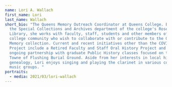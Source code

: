 ```yaml
---
name: Lori A. Wallach
first_name: Lori
last_name: Wallach
short_bio: "The Queens Memory Outreach Coordinator at Queens College. Based in
  the Special Collections and Archives department of the college's Rosenthal
  Library, she works with faculty, staff, students and other members of the
  college community who wish to collaborate with or contribute to the Queens
  Memory collection. Current and recent initiatives other than the COVID-19
  Project include a Retired Faculty and Staff Oral History Project and an
  ongoing partnership with graduate Public History classes focused on the Olde
  Towne of Flushing Burial Ground. Aside from her interests in local history and
  genealogy, Lori enjoys singing and playing the clarinet in various community
  music groups. "
portraits:
  - media: 2021/03/lori-wallach
---
```

